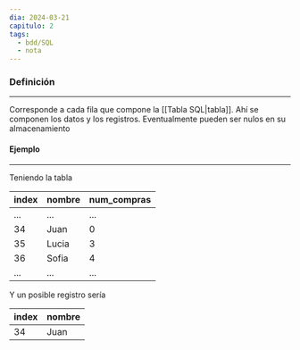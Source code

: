 ```yaml
---
dia: 2024-03-21
capitulo: 2
tags:
  - bdd/SQL
  - nota
---
```

### Definición
---
Corresponde a cada fila que compone la [[Tabla SQL|tabla]]. Ahí se componen los datos y los registros. Eventualmente pueden ser nulos en su almacenamiento

#### Ejemplo
---
Teniendo la tabla

| index | nombre | num_compras |
| ----- | ------ | ----------- |
| ...   | ...    | ...         |
| 34    | Juan   | 0           |
| 35    | Lucia  | 3           |
| 36    | Sofia  | 4           |
| ...   | ...    | ...         |

Y un posible registro sería

| index | nombre |
| ----- | ------ |
| 34    | Juan   |
